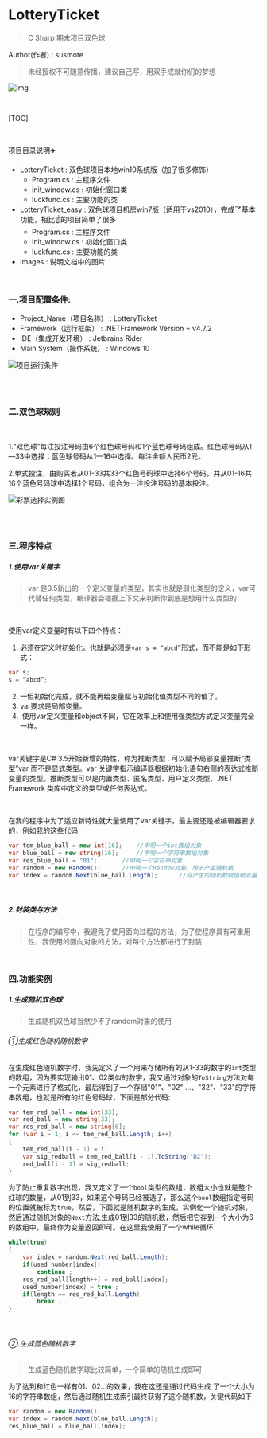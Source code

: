 # LotteryTicket

> C Sharp 期末项目双色球

Author(作者) : susmote

> 未经授权不可随意传播，建议自己写，用双手成就你们的梦想

  ![img](images/1343C1A9.jpg)

 <br>

[TOC]

<br>

项目目录说明:airplane:

- LotteryTicket  :  双色球项目本地win10系统版（加了很多修饰）
  - Program.cs  :  主程序文件
  - init_window.cs  :  初始化窗口类
  - luckfunc.cs  :  主要功能的类
- LotteryTicket_easy  :  双色球项目机房win7版（适用于vs2010），完成了基本功能，相比:point_up:的项目简单了很多
  - Program.cs  :  主程序文件
  - init_window.cs  :  初始化窗口类
  - luckfunc.cs  :  主要功能的类
- images    : 说明文档中的图片

<br>

### 一.项目配置条件:

- Project_Name（项目名称） : 	LotteryTicket
- Framework（运行框架）      :     .NETFramework Version = v4.7.2
- IDE（集成开发环境）            :      Jetbrains Rider
- Main  System（操作系统）  :     Windows 10

![项目运行条件](/images/1528381992179.png)

<br>

<br>

### 二.双色球规则

<br>

1.“双色球”每注投注号码由6个红色球号码和1个蓝色球号码组成。红色球号码从1—33中选择；蓝色球号码从1—16中选择。每注金额人民币2元。 

2.单式投注，由购买者从01-33共33个红色号码球中选择6个号码，并从01-16共16个蓝色号码球中选择1个号码，组合为一注投注号码的基本投注。

   ![彩票选择实例图](images/20121226180431215b4.png) 

<br><br>

### 三.程序特点

##### 1.使用var关键字

> var 是3.5新出的一个定义变量的类型，其实也就是弱化类型的定义，var可代替任何类型，编译器会根据上下文来判断你到底是想用什么类型的 

<br>

使用var定义变量时有以下四个特点： 

1. 必须在定义时初始化。也就是必须是`var s = “abcd”`形式，而不能是如下形式： 

```c#
var s;
s = “abcd”;
```

2. 一但初始化完成，就不能再给变量赋与初始化值类型不同的值了。 
3. var要求是局部变量。 
4.  使用var定义变量和object不同，它在效率上和使用强类型方式定义变量完全一样。 

<br>

var关键字是C# 3.5开始新增的特性，称为推断类型 . 可以赋予局部变量推断“类型”var 而不是显式类型。var 关键字指示编译器根据初始化语句右侧的表达式推断变量的类型。推断类型可以是内置类型、匿名类型、用户定义类型、.NET Framework 类库中定义的类型或任何表达式。 

<br>

在我的程序中为了适应新特性就大量使用了var关键字，最主要还是被编辑器要求的，例如我的这些代码

```c#
var tem_blue_ball = new int[16];	//申明一个int数组对象
var blue_ball = new string[16];		//申明一个字符串数组对象
var res_blue_ball = "01";		//申明一个字符串对象
var random = new Random();		//申明一个Randow对象，用于产生随机数
var index = random.Next(blue_ball.Length);		//将产生的随机数赋值给变量
```

<br>

##### 2.封装类与方法

> 在程序的编写中，我避免了使用面向过程的方法，为了使程序具有可重用性，我使用的面向对象的方法，对每个方法都进行了封装

<br>

### 四.功能实例

##### 1.生成随机双色球

> 生成随机双色球当然少不了random对象的使用

###### ①生成红色随机随机数字

​	在生成红色随机数字时，我先定义了一个用来存储所有的从1-33的数字的`int`类型的数组，因为要实现输出01、02类似的数字，我又通过对象的`ToString`方法对每一个元素进行了格式化，最后得到了一个存储"01"、"02" ...、"32"、"33"的字符串数组，也就是所有的红色号码球，下面是部分代码:

```c#
var tem_red_ball = new int[33];
var red_ball = new string[33];
var res_red_ball = new string[6];
for (var i = 1; i <= tem_red_ball.Length; i++)
{
    tem_red_ball[i - 1] = i;
    var sig_redball = tem_red_ball[i - 1].ToString("D2");
    red_ball[i - 1] = sig_redball;
}
```

​	为了防止重复数字出现，我又定义了一个`bool`类型的数组，数组大小也就是整个红球的数量，从01到33，如果这个号码已经被选了，那么这个`bool`数组指定号码的位置就被标为`true`，然后，下面就是随机数字的生成，实例化一个随机对象，然后通过随机对象的`Next`方法,生成01到33的随机数，然后把它存到一个大小为6的数组中，最终作为变量返回即可。在这里我使用了一个while循环

```C#
while(true)
{
    var index = random.Next(red_ball.Length);  
    if(used_number[index])  
        continue ;
    res_red_ball[length++] = red_ball[index];
    used_number[index] = true ;
    if(length == res_red_ball.Length) 
        break ;
}
```

<br>

###### ②.生成蓝色随机数字

> 生成蓝色随机数字球比较简单，一个简单的随机生成即可

为了达到和红色一样有01、02...的效果，我在这还是通过代码生成 了一个大小为16的字符串数组，然后通过随机生成索引最终获得了这个随机数，关键代码如下

```C#
var random = new Random();
var index = random.Next(blue_ball.Length);
res_blue_ball = blue_ball[index];
```

